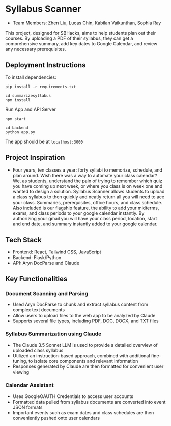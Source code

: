 # **Syllabus Scanner**
- Team Members: Zhen Liu, Lucas Chin, Kabilan Vaikunthan, Sophia Ray



This project, designed for SBHacks, aims to help students plan out their courses. By uploading a PDF of their syllabus, they can get a comprehensive summary, add key dates to Google Calendar, and review any necessary prerequisites. 

## Deployment Instructions
To install dependencies:
```
pip install -r requirements.txt
```
```
cd summarizesyllabus
npm install
```
Run App and API Server
```
npm start
```
```
cd backend
python app.py
```
The app should be at `localhost:3000`
## Project Inspiration
* Four years, ten classes a year: forty syllabi to memorize, schedule, and plan around. Wish there was a way to automate your class calendar? We, as students, understand the pain of trying to remember which quiz you have coming up next week, or where you class is on week one and wanted to design a solution. Syllabus Scanner allows students to upload a class syllabus to then quickly and neatly return all you will need to ace your class. Summaries, prerequisites, office hours, and class schedule. Also included is our flagship feature, the ability to add your midterms, exams, and class periods to your google calendar instantly. By authorizing your gmail you will have your class period, location, start and end date, and summary instantly added to your google calendar. 
## Tech Stack
* Frontend: React, Tailwind CSS, JavaScript
* Backend: Flask/Python
* API: Aryn DocParse and Claude

## Key Functionalities

### Document Scanning and Parsing
* Used Aryn DocParse to chunk and extract syllabus content from complex text documents
* Allow users to upload files to the web app to be analyzed by Claude
* Supports several file types, including PDF, DOC, DOCX, and TXT files

### Syllabus Summarization using Claude
* The Claude 3.5 Sonnet LLM is used to provide a detailed overview of uploaded class syllabus
* Utilized an instruction-based approach, combined with additional fine-tuning, to isolate core components and relevant information
* Responses generated by Claude are then formatted for convenient user viewing

### Calendar Assistant
* Uses GoogleOAUTH Credentials to access user accounts
* Formatted data pulled from syllabus documents are converted into event JSON formats
* Important events such as exam dates and class schedules are then conveniently pushed onto user calendars


